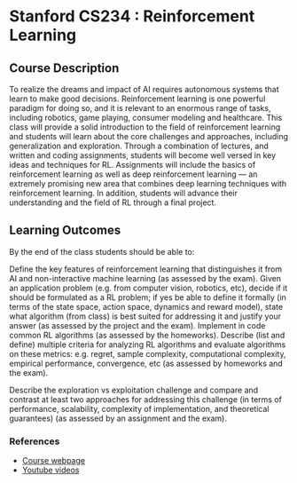 # Stanford CS234 : Reinforcement Learning

## Course Description
To realize the dreams and impact of AI requires autonomous systems that learn to
make good decisions. Reinforcement learning is one powerful paradigm for doing
so, and it is relevant to an enormous range of tasks, including robotics, game
playing, consumer modeling and healthcare. This class will provide a solid
introduction to the field of reinforcement learning and students will learn
about the core challenges and approaches, including generalization and
exploration. Through a combination of lectures, and written and coding
assignments, students will become well versed in key ideas and techniques for
RL. Assignments will include the basics of reinforcement learning as well as
deep reinforcement learning — an extremely promising new area that combines deep
learning techniques with reinforcement learning. In addition, students will
advance their understanding and the field of RL through a final project.

## Learning Outcomes

By the end of the class students should be able to:

Define the key features of reinforcement learning that distinguishes it from AI
and non-interactive machine learning (as assessed by the exam).
Given an application problem (e.g. from computer vision, robotics, etc), decide
if it should be formulated as a RL problem; if yes be able to define it formally
(in terms of the state space, action space, dynamics and reward model), state
what algorithm (from class) is best suited for addressing it and justify your
answer (as assessed by the project and the exam).
Implement in code common RL algorithms (as assessed by the homeworks).
Describe (list and define) multiple criteria for analyzing RL algorithms and
evaluate algorithms on these metrics: e.g. regret, sample complexity,
computational complexity, empirical performance, convergence, etc (as assessed
by homeworks and the exam).

Describe the exploration vs exploitation challenge and compare and contrast at
least two approaches for addressing this challenge (in terms of performance,
scalability, complexity of implementation, and theoretical guarantees) (as
assessed by an assignment and the exam).

### References

* [Course webpage](http://web.stanford.edu/class/cs234/index.html)
* [Youtube
    videos](https://www.youtube.com/playlist?list=PLoROMvodv4rOSOPzutgyCTapiGlY2Nd8u)
